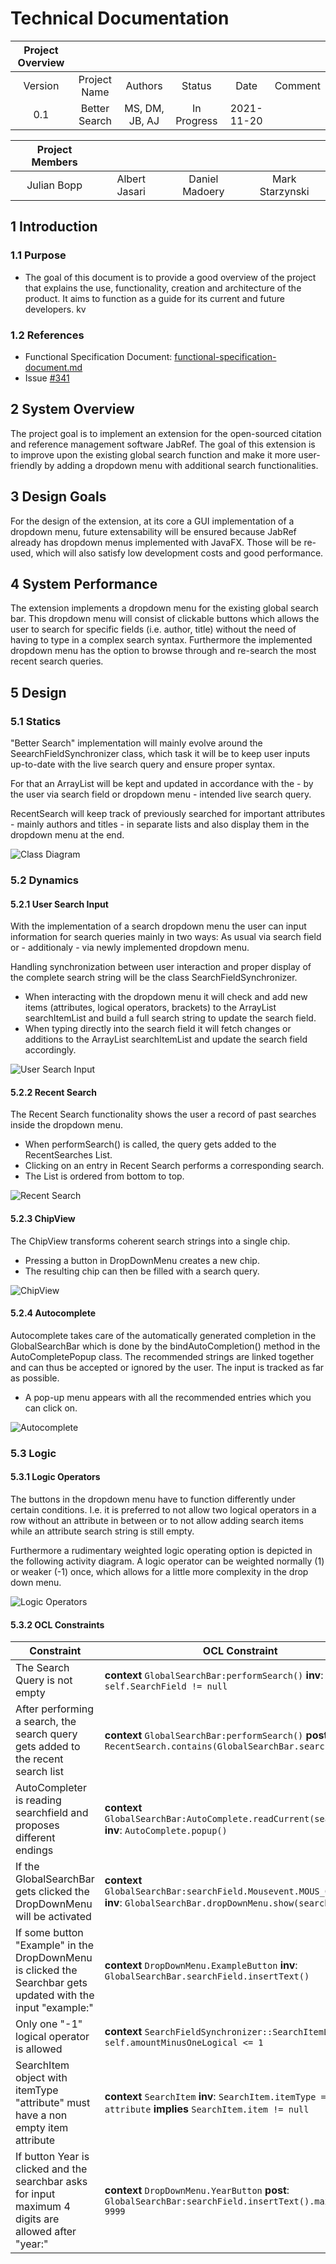 # Technical Documentation

| Project Overview  | | | | | |
| :---: | :---: | :---: | :---: | :---: | :---: |
| Version | Project Name | Authors | Status | Date | Comment |
| 0.1 | Better Search | MS, DM, JB, AJ | In Progress | 2021-11-20 | |

| Project Members | | | |
| :---: | :---: | :---: | :---: |
| Julian Bopp | Albert Jasari | Daniel Madoery | Mark Starzynski



## 1 Introduction

### 1.1 Purpose
- The goal of this document is to provide a good overview of the project that explains the use, functionality, creation and architecture of the product. It aims to function as a guide for its current and future developers.
kv
### 1.2 References
- Functional Specification Document: [functional-specification-document.md](https://github.com/josphstar/jabref/blob/functional_specifications_doc_w1/docs/sweng/functional-specification-document.md)
- Issue [#341](https://github.com/koppor/jabref/issues/341)

## 2 System Overview
<!-- Hier sollte eine kurze Übersicht über das System gegeben werden. Das Ziel dieses Abschnitts ist, dass der Leser weiss, was entwickelt wird. Also zum Beispiel sollte man erwähnen, dass es sich um eine Erweiterung für Ganttproject handelt, und was das Ziel dieser Erweiterung ist. -->
The project goal is to implement an extension for the open-sourced citation and reference management software JabRef. The goal of this extension is to improve upon the existing global search function and make it more user-friendly by adding a dropdown menu with additional search functionalities.

## 3 Design Goals
<!-- Es gibt kein absolutes Mass für gutes oder schlechtes Design. Das Design ist nur gut oder schlecht bezüglich den Anforderungen der Stakeholder. Hier sollten die Ziele/Anforderungen kurz beschrieben werden. Beispiele sind:

Das Design soll künftige Erweiterbarkeit gewährleisten
Das Design soll zu minimalen Entwicklungszeit/Kosten führen
Das Design soll maximale Performance gewährleisten
… -->
For the design of the extension, at its core a GUI implementation of a dropdown menu, future extensability will be ensured because JabRef already has dropdown menus implemented with JavaFX. Those will be re-used, which will also satisfy low development costs and good performance.

## 4 System Performance
<!-- Um die Designlösung die nachfolgend beschrieben wird einzuführen, sollten an dieser Stelle nochmals das gewünschte Verhalten des Systems (abgeleitet aus dem Pflichtenheft) kurz beschrieben werden. Idealerweise sollte hier genügend Information gegeben werden, so dass man die Diagramme und Spezifikationen die im nächsten Abschnitt beschrieben werden verstehen kann, ohne zuvor das Pflichtenheft im Detail gelesen zu haben. -->
The extension implements a dropdown menu for the existing global search bar. This dropdown menu will consist of clickable buttons which allows the user to search for specific fields (i.e. author, title) without the need of having to type in a complex search syntax. Furthermore the implemented dropdown menu has the option to browse through and re-search the most recent search queries.

## 5 Design
<!-- An dieser Stelle wird nun das eigentliche Softwaredesign (die technische Lösung) beschrieben. In grösseren Systemen wird typischerweise zwischen High-level Design (Architektur) sowie Mid-level Design (UML Klassen- und Sequenzdiagramme) sowie Detaildesign (Detaillierte Beschreibung von einigen Schlüsselklassen) unterschieden. Für diese kleine Änderung, muss diese Unterscheidung aber nicht gemacht werden. Jedoch wollen wir explizit zwischen Statik, Dynamik und Logik zu unterscheiden. -->


### 5.1 Statics
<!-- An dieser Stelle sollten die statischen Aspekte, zum Beispiel mit Hilfe von UML Klassendiagrammen oder Paketdiagrammen beschrieben werden. -->
"Better Search" implementation will mainly evolve around the SeearchFieldSynchronizer class, which task it will be to keep user inputs up-to-date with the live search query and ensure proper syntax.

For that an ArrayList will be kept and updated in accordance with the - by the user via search field or dropdown menu - intended live search query.

RecentSearch will keep track of previously searched for important attributes - mainly authors and titles - in separate lists and also display them in the dropdown menu at the end.

![Class Diagram](/docs/sweng/diagrams/class-diagram-withLegend.png "class-diagram.png")

### 5.2 Dynamics
<!-- An dieser Stelle sollten die dynamische Aspekte, zum Beispiel mit Hilfe von UML Sequenz/Kollaborationsdiagrammen, oder Akivitätsdiagrammen beschrieben werden. -->
#### 5.2.1 User Search Input
With the implementation of a search dropdown menu the user can input information for search queries mainly in two ways: As usual via search field or - additionaly - via newly implemented dropdown menu. 

Handling synchronization between user interaction and proper display of the complete search string will be the class SearchFieldSynchronizer. 
- When interacting with the dropdown menu it will check and add new items (attributes, logical operators, brackets) to the ArrayList searchItemList and build a full search string to update the search field.
- When typing directly into the search field it will fetch changes or additions to the ArrayList searchItemList and update the search field accordingly. 

![User Search Input](/docs/sweng/diagrams/user-search-input.png "user-search-input.png")

#### 5.2.2 Recent Search

The Recent Search functionality shows the user a record of past searches inside the dropdown menu.

- When performSearch() is called, the query gets added to the RecentSearches List.
- Clicking on an entry in Recent Search performs a corresponding search.
- The List is ordered from bottom to top.

![Recent Search](/docs/sweng/diagrams/recent-search.png "recent-search.png")

#### 5.2.3 ChipView

The ChipView transforms coherent search strings into a single chip.

- Pressing a button in DropDownMenu creates a new chip.
- The resulting chip can then be filled with a search query.

![ChipView](/docs/sweng/diagrams/chip-view.png "chip-view.png")

#### 5.2.4 Autocomplete

Autocomplete takes care of the automatically generated completion in the GlobalSearchBar which is done by the bindAutoCompletion() method in the AutoCompletePopup class. 
The recommended strings are linked together and can thus be accepted or ignored by the user.
The input is tracked as far as possible.

- A pop-up menu appears with all the recommended entries which you can click on.

![Autocomplete](/docs/sweng/diagrams/autocomplete.png "autocomplete.png")

### 5.3 Logic
<!-- An dieser Stelle können noch logische Aspekte, wie zum Beispiel logische Einschränkungen spezifiziert werden. Hierzu kann zum Beispiel OCL verwendet werden. -->
#### 5.3.1 Logic Operators
The buttons in the dropdown menu have to function differently under certain conditions. I.e. it is preferred to not allow two logical operators in a row without an attribute in between or to not allow adding search items while an attribute search string is still empty.

Furthermore a rudimentary weighted logic operating option is depicted in the following activity diagram. A logic operator can be weighted normally (1) or weaker (-1) once, which allows for a little more complexity in the drop down menu.

![Logic Operators](/docs/sweng/diagrams/logic-operators.png "logic-operators.png")

#### 5.3.2 OCL Constraints

| Constraint | OCL Constraint  |
|---|---|
| The Search Query is not empty    | **context** `GlobalSearchBar:performSearch()` **inv**: `self.SearchField != null`  |
| After performing a search,  the search query gets added to the recent search list| **context** `GlobalSearchBar:performSearch()` **post**: `RecentSearch.contains(GlobalSearchBar.searchField)`|
| AutoCompleter is reading searchfield and proposes different endings | **context** `GlobalSearchBar:AutoComplete.readCurrent(searchField)` **inv**: `AutoComplete.popup()`|
| If the GlobalSearchBar gets clicked the DropDownMenu will be activated | **context** `GlobalSearchBar:searchField.Mousevent.MOUS_CLICKED` **inv**: `GlobalSearchBar.dropDownMenu.show(searchField)` |
| If some button "Example" in the DropDownMenu is clicked the Searchbar gets updated with the input "example:"| **context** `DropDownMenu.ExampleButton` **inv**: `GlobalSearchBar.searchField.insertText()`|
| Only one "-1" logical operator is allowed | **context** `SearchFieldSynchronizer::SearchItemList` **inv**: `self.amountMinusOneLogical <= 1`| 
| SearchItem object with itemType "attribute" must have a non empty item attribute | **context** `SearchItem` **inv**: `SearchItem.itemType == attribute` **implies** `SearchItem.item != null`|
| If button Year is clicked and the searchbar asks for input maximum 4 digits are allowed after "year:"| **context** `DropDownMenu.YearButton` **post**: `GlobalSearchBar:searchField.insertText().maximum = 9999`|
